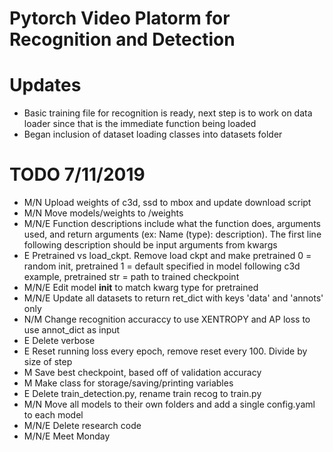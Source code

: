 # Pytorch Video Platorm for Recognition and Detection

# Updates
- Basic training file for recognition is ready, next step is to work on data loader since that is the immediate function being loaded
- Began inclusion of dataset loading classes into datasets folder


# TODO 7/11/2019
* M/N Upload weights of c3d, ssd to mbox and update download script
* M/N Move models/weights to /weights
* M/N/E Function descriptions include what the function does, arguments used, and return arguments (ex: Name (type): description). The first line following description should be input arguments from kwargs
* E Pretrained vs load\_ckpt. Remove load ckpt and make pretrained 0 = random init, pretrained 1 = default specified in model following c3d example, pretrained str = path to trained checkpoint
* M/N/E Edit model __init__ to match kwarg type for pretrained
* M/N/E Update all datasets to return ret\_dict with keys 'data' and 'annots' only
* N/M Change recognition accuraccy to use XENTROPY and AP loss to use annot\_dict as input
* E Delete verbose
* E Reset running loss every epoch, remove reset every 100. Divide by size of step
* M Save best checkpoint, based off of validation accuracy
* M Make class for storage/saving/printing variables
* E Delete train\_detection.py, rename train recog to train.py
* M/N Move all models to their own folders and add a single config.yaml to each model  
* M/N/E Delete research code
* M/N/E Meet Monday
